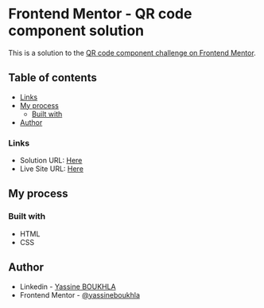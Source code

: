 # Frontend Mentor - QR code component solution

This is a solution to the [QR code component challenge on Frontend Mentor](https://www.frontendmentor.io/challenges/qr-code-component-iux_sIO_H).

## Table of contents

- [Links](#links)
- [My process](#my-process)
  - [Built with](#built-with)
- [Author](#author)

### Links

- Solution URL: [Here](https://www.github.com/yassineboukhla/qr-code-component)
- Live Site URL: [Here](https://yassineboukhla.github.io/qr-code-component)

## My process

### Built with

- HTML
- CSS

## Author

- Linkedin - [Yassine BOUKHLA](https://www.linkedin.com/in/yassine-boukhla)
- Frontend Mentor - [@yassineboukhla](https://www.frontendmentor.io/profile/yassineboukhla)
